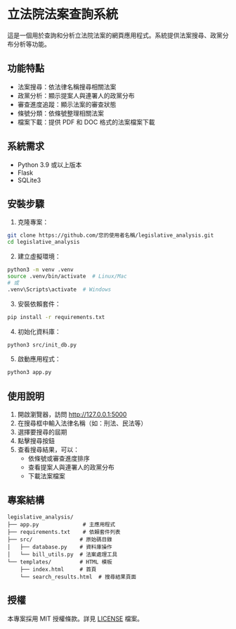 # 立法院法案查詢系統

這是一個用於查詢和分析立法院法案的網頁應用程式。系統提供法案搜尋、政黨分布分析等功能。

## 功能特點

- 法案搜尋：依法律名稱搜尋相關法案
- 政黨分析：顯示提案人與連署人的政黨分布
- 審查進度追蹤：顯示法案的審查狀態
- 條號分類：依條號整理相關法案
- 檔案下載：提供 PDF 和 DOC 格式的法案檔案下載

## 系統需求

- Python 3.9 或以上版本
- Flask
- SQLite3

## 安裝步驟

1. 克隆專案：
```bash
git clone https://github.com/您的使用者名稱/legislative_analysis.git
cd legislative_analysis
```

2. 建立虛擬環境：
```bash
python3 -m venv .venv
source .venv/bin/activate  # Linux/Mac
# 或
.venv\Scripts\activate  # Windows
```

3. 安裝依賴套件：
```bash
pip install -r requirements.txt
```

4. 初始化資料庫：
```bash
python3 src/init_db.py
```

5. 啟動應用程式：
```bash
python3 app.py
```

## 使用說明

1. 開啟瀏覽器，訪問 http://127.0.0.1:5000
2. 在搜尋框中輸入法律名稱（如：刑法、民法等）
3. 選擇要搜尋的屆期
4. 點擊搜尋按鈕
5. 查看搜尋結果，可以：
   - 依條號或審查進度排序
   - 查看提案人與連署人的政黨分布
   - 下載法案檔案

## 專案結構

```
legislative_analysis/
├── app.py              # 主應用程式
├── requirements.txt    # 依賴套件列表
├── src/               # 原始碼目錄
│   ├── database.py    # 資料庫操作
│   └── bill_utils.py  # 法案處理工具
└── templates/         # HTML 模板
    ├── index.html     # 首頁
    └── search_results.html  # 搜尋結果頁面
```

## 授權

本專案採用 MIT 授權條款。詳見 [LICENSE](LICENSE) 檔案。 